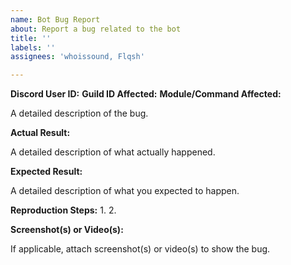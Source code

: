 ```yaml
---
name: Bot Bug Report
about: Report a bug related to the bot
title: ''
labels: ''
assignees: 'whoissound, Flqsh'

---
```


**Discord User ID:**
**Guild ID Affected:**
**Module/Command Affected:**

A detailed description of the bug.

**Actual Result:**

A detailed description of what actually happened.

**Expected Result:**

A detailed description of what you expected to happen.

**Reproduction Steps:**
1. 
2.

**Screenshot(s) or Video(s):**

If applicable, attach screenshot(s) or video(s) to show the bug.
